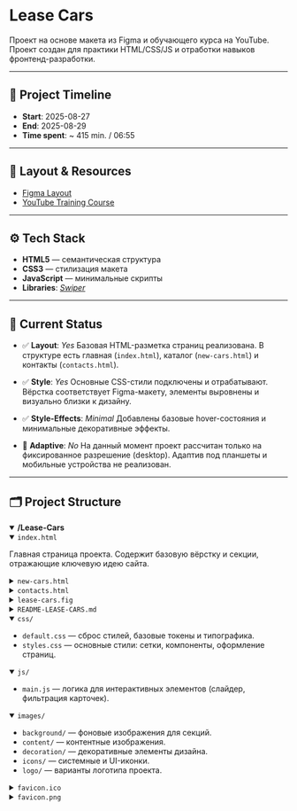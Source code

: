 # Lease Cars

Проект на основе макета из Figma и обучающего курса на YouTube.  
Проект создан для практики HTML/CSS/JS и отработки навыков фронтенд-разработки.

---

## 📅 Project Timeline
- **Start**: 2025-08-27  
- **End**: 2025-08-29  
- **Time spent**: ~ 415 min. / 06:55  

---

## 🎨 Layout & Resources
- [Figma Layout](https://www.figma.com/design/KCzJHnfBHf0LTilZl7adnx/lease-cars?m=auto&t=XUwJ8ruBnVSYDVy9-1)  
- [YouTube Training Course](https://youtu.be/AvMusILfIdQ?si=t5XoQHs-b--Ze0Yf)

---

## ⚙️ Tech Stack
- **HTML5** — семантическая структура
- **CSS3** — стилизация макета
- **JavaScript** — минимальные скрипты
- **Libraries**: *[Swiper](https://swiperjs.com/)*

---

## 📌 Current Status

- ✅ **Layout**: *Yes*
  Базовая HTML-разметка страниц реализована. В структуре есть главная (`index.html`), каталог (`new-cars.html`) и контакты (`contacts.html`).

- ✅ **Style**: *Yes*
  Основные CSS-стили подключены и отрабатывают. Вёрстка соответствует Figma-макету, элементы выровнены и визуально близки к дизайну.

- ✅ **Style-Effects**: *Minimal*
  Добавлены базовые hover-состояния и минимальные декоративные эффекты.

- 🚫 **Adaptive**: *No*
  На данный момент проект рассчитан только на фиксированное разрешение (desktop). Адаптив под планшеты и мобильные устройства не реализован.

---

## 🗂 Project Structure

<details open>
  <summary><strong>/Lease-Cars</strong></summary>

  <details open>
    <summary><code>index.html</code></summary>
    <p>Главная страница проекта. Содержит базовую вёрстку и секции, отражающие ключевую идею сайта.</p>
  </details>

  <details>
    <summary><code>new-cars.html</code></summary>
    <p>Страница с каталогом новых автомобилей. Реализован список карточек и минимальная фильтрация.</p>
  </details>

  <details>
    <summary><code>contacts.html</code></summary>
    <p>Контактная страница с формой обратной связи.</p>
  </details>

  <details>
    <summary><code>lease-cars.fig</code></summary>
    <p>Исходный макет Figma, используется как референс для вёрстки.</p>
  </details>

  <details>
    <summary><code>README-LEASE-CARS.md</code></summary>
    <p>Отдельный файл README: структура, тайминг, прогресс и заметки по разработке.</p>
  </details>

  <details open>
    <summary><code>css/</code></summary>
    <ul>
      <li><code>default.css</code> — сброс стилей, базовые токены и типографика.</li>
      <li><code>styles.css</code> — основные стили: сетки, компоненты, оформление страниц.</li>
    </ul>
  </details>

  <details open>
    <summary><code>js/</code></summary>
    <ul>
      <li><code>main.js</code> — логика для интерактивных элементов (слайдер, фильтрация карточек).</li>
    </ul>
  </details>

  <details open>
    <summary><code>images/</code></summary>
    <ul>
      <li><code>background/</code> — фоновые изображения для секций.</li>
      <li><code>content/</code> — контентные изображения.</li>
      <li><code>decoration/</code> — декоративные элементы дизайна.</li>
      <li><code>icons/</code> — системные и UI-иконки.</li>
      <li><code>logo/</code> — варианты логотипа проекта.</li>
    </ul>
  </details>

  <details>
    <summary><code>favicon.ico</code></summary>
    <p>Иконка для браузера в формате <code>.ico</code>.</p>
  </details>

  <details>
    <summary><code>favicon.png</code></summary>
    <p>Альтернативная иконка в формате <code>.png</code>.</p>
  </details>

</details>

